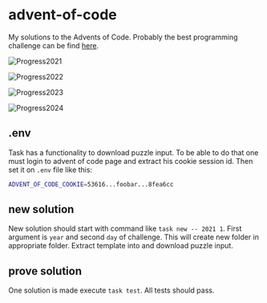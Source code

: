 # advent-of-code

My solutions to the Advents of Code. Probably the best programming challenge can be find [here](https://adventofcode.com/).

![Progress2021](https://progress-bar.xyz/11/?scale=25&title=2021&width=120&suffix=/25)

![Progress2022](https://progress-bar.xyz/11/?scale=25&title=2022&width=120&suffix=/25)

![Progress2023](https://progress-bar.xyz/4/?scale=25&title=2023&width=120&suffix=/25)

![Progress2024](https://progress-bar.xyz/1/?scale=25&title=2024&width=120&suffix=/25)

## .env

Task has a functionality to download puzzle input. To be able to do that one must login to advent of code page and extract his cookie session id. Then set it on `.env` file like this:

```bash
ADVENT_OF_CODE_COOKIE=53616...foobar...8fea6cc
```

## new solution

New solution should start with command like `task new -- 2021 1`. First argument is `year` and second `day` of challenge. This will create new folder in appropriate folder. Extract template into and download puzzle input.

## prove solution

One solution is made execute `task test`. All tests should pass.
